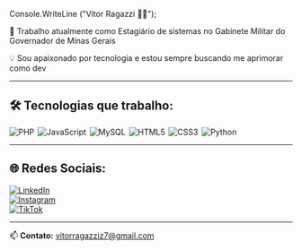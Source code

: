 Console.WriteLine ("Vitor Ragazzi 👨‍💻");

💼 Trabalho atualmente como Estagiário de sistemas no Gabinete Militar do Governador de Minas Gerais

💡 Sou apaixonado por tecnologia e estou sempre buscando me aprimorar como dev

---

## 🛠️ Tecnologias que trabalho:

<div style="display: flex; flex-wrap: wrap; gap: 6px;">

<img alt="PHP" src="https://img.shields.io/badge/PHP-3178C6?style=for-the-badge&logo=PHP&logoColor=purple"/>
<img alt="JavaScript" src="https://img.shields.io/badge/JavaScript-F7DF1E?style=for-the-badge&logo=javascript&logoColor=black"/>
<img alt="MySQL" src="https://img.shields.io/badge/MySQL%20-CC2927?style=for-the-badge&logo=microsoftsql&logoColor=white"/>
<img alt="HTML5" src="https://img.shields.io/badge/HTML5-E34F26?style=for-the-badge&logo=html5&logoColor=white"/>
<img alt="CSS3" src="https://img.shields.io/badge/CSS3-1572B6?style=for-the-badge&logo=css3&logoColor=white"/>
<img alt="Python" src="https://img.shields.io/badge/PYTHON-E34F26?style=for-the-badge&logo=python&logoColor=white"/>

</div>

---

## 🌐 Redes Sociais:

[![LinkedIn](https://img.shields.io/badge/LinkedIn-0077B5?style=for-the-badge&logo=linkedin&logoColor=white)](https://www.linkedin.com/in/vitor-ragazzi//)  
[![Instagram](https://img.shields.io/badge/Instagram-E4405F?style=for-the-badge&logo=instagram&logoColor=white)](https://www.instagram.com/ragazzivitor/)  
[![TikTok](https://img.shields.io/badge/TikTok-000000?style=for-the-badge&logo=tiktok&logoColor=white)](https://www.tiktok.com/@ragazzivitor)

---

📫 **Contato:** [vitorragazziz7@gmail.com](mailto:vitorragazziz7@gmail.com)
